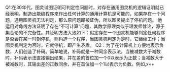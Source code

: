    Q1:在30年代，图灵试图证明可判定性问题时，对存在通用图灵机的逻辑证明就已经表明，制造出能编程序来作出任何计算的通用计算机是可能的，如果存在一个问题，通用图灵机无法判定，那么原问题即被证伪，所以图灵提出了停机问题。 他运用对角线方法证明了存在“不可计算”问题，其数学原理类似于理发师悖论，源于集合论的不完备性。其证明方法大致如下：假定存在一个图灵机能够判定任何程序是否会在某一时刻停机，则构造一个程序，当图灵机判定为是时，它继续工作；当图灵机判定为否时，它就停机，即产生矛盾。
   Q2：为了在计算机上方便地表示负数，人们创造了补码。简单地说，补码就是一种同余表示法，当被减数大于减数时，补码表示法直接输出结果，并在差的首位加一个0以表示为正数；当减数大于被减数时，其输出差的正数同余，并在首位加一个1以表示为负数。例如,x=+
